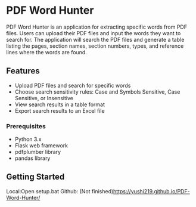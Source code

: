 # PDF Word Hunter

PDF Word Hunter is an application for extracting specific words from PDF files. Users can upload their PDF files and input the words they want to search for. The application will search the PDF files and generate a table listing the pages, section names, section numbers, types, and reference lines where the words are found.

## Features

- Upload PDF files and search for specific words
- Choose search sensitivity rules: Case and Symbols Sensitive, Case Sensitive, or Insensitive
- View search results in a table format
- Export search results to an Excel file

### Prerequisites

- Python 3.x
- Flask web framework
- pdfplumber library
- pandas library

## Getting Started
Local:Open setup.bat
Github: (Not finished)https://yushi219.github.io/PDF-Word-Hunter/